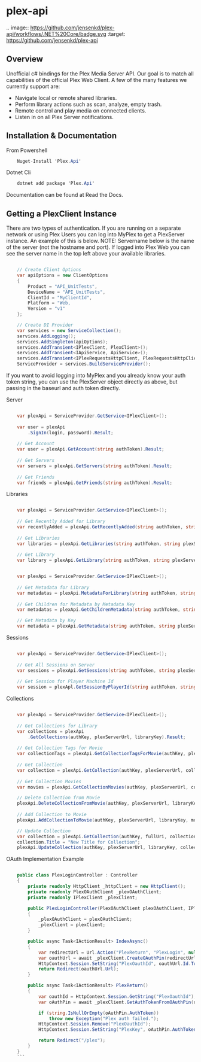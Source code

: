 plex-api
==============

.. image:: https://github.com/jensenkd/plex-api/workflows/.NET%20Core/badge.svg
    :target: https://github.com/jensenkd/plex-api

Overview
--------
Unofficial c# bindings for the Plex Media Server API. Our goal is to match all capabilities of the official
Plex Web Client. A few of the many features we currently support are:

* Navigate local or remote shared libraries.
* Perform library actions such as scan, analyze, empty trash.
* Remote control and play media on connected clients.
* Listen in on all Plex Server notifications.


Installation & Documentation
----------------------------

From Powershell
```c#
    Nuget-Install 'Plex.Api'
```

Dotnet Cli
```c#
    dotnet add package 'Plex.Api'
```

Documentation can be found at Read the Docs.

<coming soon>

Getting a PlexClient Instance
-----------------------------

There are two types of authentication. If you are running on a separate network
or using Plex Users you can log into MyPlex to get a PlexServer instance. An
example of this is below. NOTE: Servername below is the name of the server (not
the hostname and port).  If logged into Plex Web you can see the server name in
the top left above your available libraries.

```c#

    // Create Client Options
    var apiOptions = new ClientOptions
    {
        Product = "API_UnitTests",
        DeviceName = "API_UnitTests",
        ClientId = "MyClientId",
        Platform = "Web,
        Version = "v1"
    };

    // Create DI Provider
    var services = new ServiceCollection();
    services.AddLogging();
    services.AddSingleton(apiOptions);
    services.AddTransient<IPlexClient, PlexClient>();
    services.AddTransient<IApiService, ApiService>();
    services.AddTransient<IPlexRequestsHttpClient, PlexRequestsHttpClient>();
    ServiceProvider = services.BuildServiceProvider();
```    

If you want to avoid logging into MyPlex and you already know your auth token
string, you can use the PlexServer object directly as above, but passing in
the baseurl and auth token directly.

Server

```c#

    var plexApi = ServiceProvider.GetService<IPlexClient>();
    
    var user = plexApi
        .SignIn(login, password).Result;
        
    // Get Account
    var user = plexApi.GetAccount(string authToken).Result;
          
    // Get Servers
    var servers = plexApi.GetServers(string authToken).Result;
    
    // Get Friends
    var friends = plexApi.GetFriends(string authToken).Result;
```

Libraries

```c#

    var plexApi = ServiceProvider.GetService<IPlexClient>();
    
    // Get Recently Added for Library
    var recentlyAdded = plexApi.GetRecentlyAdded(string authToken, string plexServerHost, string libraryKey).Result;
    
    // Get Libraries
    var libraries = plexApi.GetLibraries(string authToken, string plexServerHost).Result;
    
    // Get Library
    var library = plexApi.GetLibrary(string authToken, string plexServerHost, string libraryKey).Result;

```
     
```c#

    var plexApi = ServiceProvider.GetService<IPlexClient>();
         
    // Get Metadata for Library
    var metadatas = plexApi.MetadataForLibrary(string authToken, string plexServerHost, string libraryKey).Result;
  
    // Get Children for Metadata by Metadata Key
    var metadatas = plexApi.GetChildrenMetadata(string authToken, string plexServerHost, int metadataKey).Result;

    // Get Metadata by Key
    var metadata = plexApi.GetMetadata(string authToken, string plexServerHost, int metadataKey).Result;    
```

Sessions

```c#

    var plexApi = ServiceProvider.GetService<IPlexClient>();
    
    // Get All Sessions on Server
    var sessions = plexApi.GetSessions(string authToken, string plexServerHost).Result;
    
    // Get Session for Player Machine Id
    var session = plexApl.GetSessionByPlayerId(string authToken, string plexServerHost, string playerKey).Result;
```


Collections

```c#

    var plexApi = ServiceProvider.GetService<IPlexClient>();
    
    // Get Collections for Library
    var collections = plexApi
        .GetCollections(authKey, plexServerUrl, libraryKey).Result;
        
    // Get Collection Tags for Movie
    var collectionTags = plexApi.GetCollectionTagsForMovie(authKey, plexServerUrl, movieKey).Result;
        
    // Get Collection
    var collection = plexApi.GetCollection(authKey, plexServerUrl, collectionKey).Result;    
    
    // Get Collection Movies
    var movies = plexApi.GetCollectionMovies(authKey, plexServerUrl, collectionKey).Result;

    // Delete Collection from Movie
    plexApi.DeleteCollectionFromMovie(authKey, plexServerUrl, libraryKey, movieKey, collectionName);
    
    // Add Collection to Movie
    plexApi.AddCollectionToMovie(authKey, plexServerUrl, libraryKey, movieKey, collectionName);

    // Update Collection
    var collection = plexApi.GetCollection(authKey, fullUri, collectionRatingKey).Result;
    collection.Title = "New Title for Collection";
    plexApi.UpdateCollection(authKey, plexServerUrl, libraryKey, collection);
```

OAuth Implementation Example

```c#

    public class PlexLoginController : Controller
    {
        private readonly HttpClient _httpClient = new HttpClient();
        private readonly PlexOAuthClient _plexOAuthClient;
        private readonly IPlexClient _plexClient;

        public PlexLoginController(PlexOAuthClient plexOAuthClient, IPlexClient plexClient)
        {
            _plexOAuthClient = plexOAuthClient;
            _plexClient = plexClient;
        }

        public async Task<IActionResult> IndexAsync()
        {
            var redirectUrl = Url.Action("PlexReturn", "PlexLogin", null, Request.Scheme);
            var oauthUrl = await _plexClient.CreateOAuthPin(redirectUrl);
            HttpContext.Session.SetString("PlexOauthId", oauthUrl.Id.ToString());
            return Redirect(oauthUrl.Url);
        }

        public async Task<IActionResult> PlexReturn()
        {
            var oauthId = HttpContext.Session.GetString("PlexOauthId");
            var oAuthPin = await _plexClient.GetAuthTokenFromOAuthPin(oauthId);

            if (string.IsNullOrEmpty(oAuthPin.AuthToken))
                throw new Exception("Plex auth failed.");
            HttpContext.Session.Remove("PlexOauthId");
            HttpContext.Session.SetString("PlexKey", oAuthPin.AuthToken);

            return Redirect("/plex");
        }
    }
    ```
